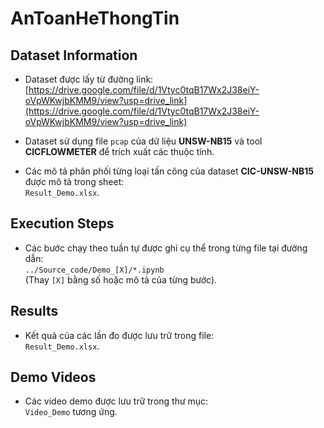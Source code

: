 # AnToanHeThongTin

## Dataset Information
- Dataset được lấy từ đường link:  
  [https://drive.google.com/file/d/1Vtyc0tqB17Wx2J38eiY-oVpWKwjbKMM9/view?usp=drive_link](https://drive.google.com/file/d/1Vtyc0tqB17Wx2J38eiY-oVpWKwjbKMM9/view?usp=drive_link)

- Dataset sử dụng file `pcap` của dữ liệu **UNSW-NB15** và tool **CICFLOWMETER** để trích xuất các thuộc tính.

- Các mô tả phân phối từng loại tấn công của dataset **CIC-UNSW-NB15** được mô tả trong sheet:  
  `Result_Demo.xlsx`.

## Execution Steps
- Các bước chạy theo tuần tự được ghi cụ thể trong từng file tại đường dẫn:  
  `../Source_code/Demo_[X]/*.ipynb`  
  (Thay `[X]` bằng số hoặc mô tả của từng bước).

## Results
- Kết quả của các lần đo được lưu trữ trong file:  
  `Result_Demo.xlsx`.

## Demo Videos
- Các video demo được lưu trữ trong thư mục:  
  `Video_Demo` tương ứng.
